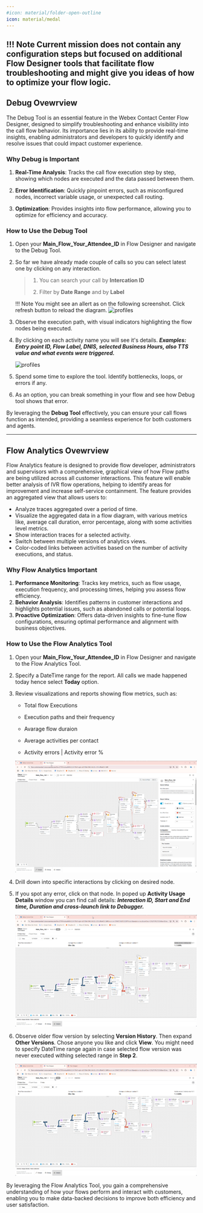 ```yaml
---
#icon: material/folder-open-outline
icon: material/medal
---
```



!!! Note
    Current mission does not contain any configuration steps but focused on additional Flow Designer tools that facilitate flow troubleshooting and might give you ideas of how to optimize your flow logic.
---
## Debug Ovewrview

The Debug Tool is an essential feature in the Webex Contact Center Flow Designer, designed to simplify troubleshooting and enhance visibility into the call flow behavior. Its importance lies in its ability to provide real-time insights, enabling administrators and developers to quickly identify and resolve issues that could impact customer experience.

### Why Debug is Important

1. **Real-Time Analysis**: Tracks the call flow execution step by step, showing which nodes are executed and the data passed between them.

2. **Error Identification**: Quickly pinpoint errors, such as misconfigured nodes, incorrect variable usage, or unexpected call routing.

3. **Optimization**: Provides insights into flow performance, allowing you to optimize for efficiency and accuracy.

### How to Use the Debug Tool

1. Open your **<span class="attendee-id-container">Main_Flow_<span class="attendee-id-placeholder" data-prefix="Main_Flow_">Your_Attendee_ID</span><span class="copy" title="Click to copy!"></span></span>** in Flow Designer and navigate to the Debug Tool.

2. So far we have already made couple of calls so you can select latest one by clicking on any interaction.
    
    > 
    > 1. You can search your call by **Intercation ID**
    > 
    > 2. Filter by **Date Range** and by **Label**

    !!! Note
        You might see an allert as on the following screenshot. Click refresh button to reload the diagram. 
        ![profiles](../graphics/Lab1/DebugRefresh.png)       

3. Observe the execution path, with visual indicators highlighting the flow nodes being executed.
4. By clicking on each activity name you will see it's details. ***Examples: Entry point ID, Flow Label, DNIS, selected Business Hours, also TTS value and what events were triggered.***

    ![profiles](../graphics/Lab1/FlowDebug1.gif)

5. Spend some time to explore the tool. Identify bottlenecks, loops, or errors if any. 
6. As an option, you can break something in your flow and see how Debug tool shows that error.

By leveraging the **Debug Tool** effectively, you can ensure your call flows function as intended, providing a seamless experience for both customers and agents.

---

## Flow Analytics Ovewrview

Flow Analytics feature is designed to provide flow developer, administrators and supervisors with a comprehensive, graphical view of how Flow paths are being utilized across all customer interactions. This feature will enable better analysis of IVR flow operations, helping to identify areas for improvement and increase self-service containment. The feature provides an aggregated view that allows users to:

  - Analyze traces aggregated over a period of time.
  - Visualize the aggregated data in a flow diagram, with various metrics like, average call duration, error percentage, along with some activities level metrics. 
  - Show interaction traces for a selected activity.
  - Switch between multiple versions of analytics views.
  - Color-coded links between activities based on the number of activity executions, and status.

### Why Flow Analytics Important

1. **Performance Monitoring**: Tracks key metrics, such as flow usage, execution frequency, and processing times, helping you assess flow efficiency.
2. **Behavior Analysis**: Identifies patterns in customer interactions and highlights potential issues, such as abandoned calls or potential loops.
3. **Proactive Optimization**: Offers data-driven insights to fine-tune flow configurations, ensuring optimal performance and alignment with business objectives.

### How to Use the Flow Analytics Tool

1. Open your **<span class="attendee-id-container">Main_Flow_<span class="attendee-id-placeholder" data-prefix="Main_Flow_">Your_Attendee_ID</span><span class="copy" title="Click to copy!"></span></span>** in Flow Designer and navigate to the Flow Analytics Tool.

2. Specify a DateTime range for the report. All calls we made happened today hence select **Today** option.

3. Review visualizations and reports showing flow metrics, such as:
    
    - Total flow Executions
    
    - Execution paths and their frequency
    
    - Avarage flow duraion
    
    - Average activities per contact
    
    - Activity errors | Activity error %

    ![profiles](../graphics/Lab1/FlowAnalytics1.gif)

4. Drill down into specific interactions by clicking on desired node.

5. If you spot any error, click on that node. In poped up **Activity Usage Details** window you can find call details: ***Interaction ID, Start and End time, Duration and cross-launch link to Debugger.***

    ![profiles](../graphics/Lab1/FlowAnalytics2.gif)

6. Observe older flow version by selecting **Version History**. Then expand **Other Versions**. Chose anyone you like and click **View**. You might need to specify DateTime range again in case selected flow version was never executed withing selected range in **Step 2**.

    ![profiles](../graphics/Lab1/FlowAnalytics3.gif)

By leveraging the Flow Analytics Tool, you gain a comprehensive understanding of how your flows perform and interact with customers, enabling you to make data-backed decisions to improve both efficiency and user satisfaction.
